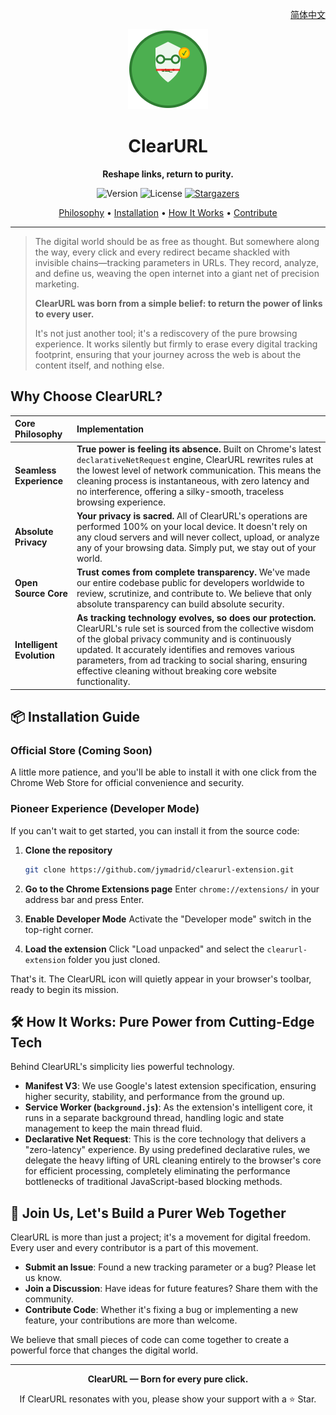 <p align="right">
  <a href="README_zh.md">简体中文</a>
</p>

<p align="center">
  <img src="https://raw.githubusercontent.com/jymadrid/clearurl-extension/main/icons/icon128.png" alt="ClearURL Logo" width="128" height="128">
</p>

<h1 align="center">ClearURL</h1>

<p align="center">
  <strong>Reshape links, return to purity.</strong>
</p>

<p align="center">
  <img alt="Version" src="https://img.shields.io/badge/version-1.0.0-blue.svg?cacheSeconds=2592000" />
  <img alt="License" src="https://img.shields.io/badge/license-MIT-green.svg" />
  <a href="https://github.com/jymadrid/clearurl-extension/stargazers">
    <img alt="Stargazers" src="https://img.shields.io/github/stars/jymadrid/clearurl-extension.svg?style=social&label=Star"/>
  </a>
</p>

<p align="center">
  <a href="#-philosophy">Philosophy</a> •
  <a href="#-installation-guide">Installation</a> •
  <a href="#-how-it-works">How It Works</a> •
  <a href="#-join-us">Contribute</a>
</p>

---

> The digital world should be as free as thought. But somewhere along the way, every click and every redirect became shackled with invisible chains—tracking parameters in URLs. They record, analyze, and define us, weaving the open internet into a giant net of precision marketing.
>
> **ClearURL was born from a simple belief: to return the power of links to every user.**
>
> It's not just another tool; it's a rediscovery of the pure browsing experience. It works silently but firmly to erase every digital tracking footprint, ensuring that your journey across the web is about the content itself, and nothing else.

## Why Choose ClearURL?

| Core Philosophy          | Implementation                                                                                                                                                                                                                         |
| :----------------------- | :------------------------------------------------------------------------------------------------------------------------------------------------------------------------------------------------------------------------------------- |
| **Seamless Experience**  | **True power is feeling its absence.** Built on Chrome's latest `declarativeNetRequest` engine, ClearURL rewrites rules at the lowest level of network communication. This means the cleaning process is instantaneous, with zero latency and no interference, offering a silky-smooth, traceless browsing experience. |
| **Absolute Privacy**     | **Your privacy is sacred.** All of ClearURL's operations are performed 100% on your local device. It doesn't rely on any cloud servers and will never collect, upload, or analyze any of your browsing data. Simply put, we stay out of your world. |
| **Open Source Core**     | **Trust comes from complete transparency.** We've made our entire codebase public for developers worldwide to review, scrutinize, and contribute to. We believe that only absolute transparency can build absolute security. |
| **Intelligent Evolution**| **As tracking technology evolves, so does our protection.** ClearURL's rule set is sourced from the collective wisdom of the global privacy community and is continuously updated. It accurately identifies and removes various parameters, from ad tracking to social sharing, ensuring effective cleaning without breaking core website functionality. |

## 📦 Installation Guide

### **Official Store (Coming Soon)**
A little more patience, and you'll be able to install it with one click from the Chrome Web Store for official convenience and security.

### **Pioneer Experience (Developer Mode)**
If you can't wait to get started, you can install it from the source code:

1.  **Clone the repository**
    ```bash
    git clone https://github.com/jymadrid/clearurl-extension.git
    ```
2.  **Go to the Chrome Extensions page**
    Enter `chrome://extensions/` in your address bar and press Enter.

3.  **Enable Developer Mode**
    Activate the "Developer mode" switch in the top-right corner.

4.  **Load the extension**
    Click "Load unpacked" and select the `clearurl-extension` folder you just cloned.

That's it. The ClearURL icon will quietly appear in your browser's toolbar, ready to begin its mission.

## 🛠️ How It Works: Pure Power from Cutting-Edge Tech

Behind ClearURL's simplicity lies powerful technology.

- **Manifest V3**: We use Google's latest extension specification, ensuring higher security, stability, and performance from the ground up.
- **Service Worker (`background.js`)**: As the extension's intelligent core, it runs in a separate background thread, handling logic and state management to keep the main thread fluid.
- **Declarative Net Request**: This is the core technology that delivers a "zero-latency" experience. By using predefined declarative rules, we delegate the heavy lifting of URL cleaning entirely to the browser's core for efficient processing, completely eliminating the performance bottlenecks of traditional JavaScript-based blocking methods.

## 💖 Join Us, Let's Build a Purer Web Together

ClearURL is more than just a project; it's a movement for digital freedom. Every user and every contributor is a part of this movement.

- **Submit an Issue**: Found a new tracking parameter or a bug? Please let us know.
- **Join a Discussion**: Have ideas for future features? Share them with the community.
- **Contribute Code**: Whether it's fixing a bug or implementing a new feature, your contributions are more than welcome.

We believe that small pieces of code can come together to create a powerful force that changes the digital world.

---

<p align="center">
  <strong>ClearURL — Born for every pure click.</strong>
</p>

<p align="center">
  If ClearURL resonates with you, please show your support with a ⭐ Star.
</p>
